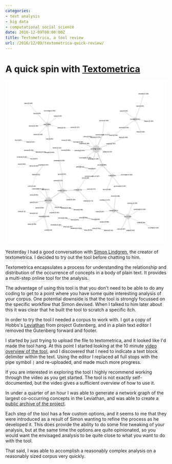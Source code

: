 ```yaml
---
categories:
- text analysis
- big data
- computational social science
date: 2016-12-09T00:00:00Z
title: Textometrica, a tool review
url: /2016/12/09/textometrica-quick-review/
---
```


# A quick spin with [Textometrica](http://textometrica.humlab.umu.se/)

![Leviathan Network Image](https://raw.githubusercontent.com/IanMulvany/partiallyattended/f48b0e96946a8e6fb2d91ac4b2b2ccdcca293b1e/images/textometrica_leviathon.png)

Yesterday I had a good conversation with [Simon Lindgren](http://www.simonlindgren.com), the creator of textometrica. I decided to try out the tool before chatting to him.

Textometrica encapsulates a process for understanding the relationship and distribution of the occurrence of concepts in a body of plain text. It provides a multi-step online tool for the analysis. 

The advantage of using this tool is that you don't need to be able to do any coding to get to a point where you have some quite interesting analysis of your corpus. One potential downside is that the tool is strongly focussed on the specific workflow that Simon devised. When I talked to him later about this it was clear that he built the tool to scratch a specific itch. 

In order to try the tool I needed a corpus to work with. I got a copy of Hobbs's [Leviathan](http://www.gutenberg.org/ebooks/3207) from project Gutenberg, and in a plain text editor I removed the Gutenberg forward and footer. 

I started by just trying to upload the file to textometrica, and it looked like I'd made the tool hang. At this point I started looking at the 10 minute [video overview of the tool](https://www.youtube.com/watch?v=2XTZ602WS5E), and I discovered that I need to indicate a text block delimiter within the text. Using the editor I replaced all full stops with the pipe symbol `|` and re-uploaded, and made much more progress. 

If you are interested in exploring the tool I highly recommend working through the video as you get started. The tool is not exactly self-documented, but the video gives a sufficient overview of how to use it. 

In under a quarter of an hour I was able to generate a network graph of the largest co-occurring concepts in the Leviathan, and was able to create a [public archive of the project](http://textometrica.humlab.umu.se/project_summary.php?project_id=7749).

Each step of the tool has a few custom options, and it seems to me that they were introduced as a result of Simon wanting to refine the process as he developed it. This does provide the ability to do some fine tweaking of your analysis, but at the same time the options are quite opinionated, so you would want the envisaged analysis to be quite close to what you want to do with the tool. 

That said, I was able to accomplish a reasonably complex analysis on a reasonably sized corpus very quickly. 